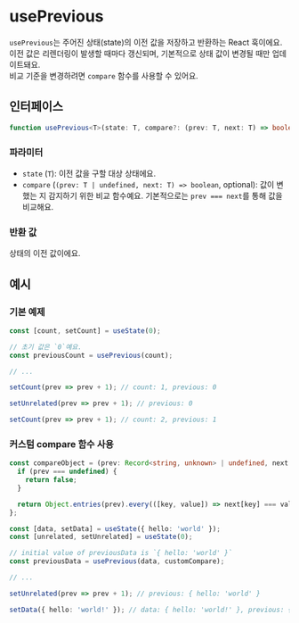 # usePrevious

`usePrevious`는 주어진 상태(state)의 이전 값을 저장하고 반환하는 React 훅이에요.  
이전 값은 리렌더링이 발생할 때마다 갱신되며, 기본적으로 상태 값이 변경될 때만 업데이트돼요.  
비교 기준을 변경하려면 `compare` 함수를 사용할 수 있어요.

## 인터페이스

```typescript
function usePrevious<T>(state: T, compare?: (prev: T, next: T) => boolean): T;
```

### 파라미터

- `state` (`T`): 이전 값을 구할 대상 상태에요.
- `compare` (`(prev: T | undefined, next: T) => boolean`, optional): 값이 변했는 지 감지하기 위한 비교 함수예요. 기본적으로는 `prev === next`를 통해 값을 비교해요.

### 반환 값

상태의 이전 값이에요.

## 예시

### 기본 예제

```typescript
const [count, setCount] = useState(0);

// 초기 값은 `0`예요.
const previousCount = usePrevious(count);

// ...

setCount(prev => prev + 1); // count: 1, previous: 0

setUnrelated(prev => prev + 1); // previous: 0

setCount(prev => prev + 1); // count: 2, previous: 1
```

### 커스텀 compare 함수 사용

```typescript
const compareObject = (prev: Record<string, unknown> | undefined, next: Record<string, unknown>) => {
  if (prev === undefined) {
    return false;
  }

  return Object.entries(prev).every(([key, value]) => next[key] === value);
};

const [data, setData] = useState({ hello: 'world' });
const [unrelated, setUnrelated] = useState(0);

// initial value of previousData is `{ hello: 'world' }`
const previousData = usePrevious(data, customCompare);

// ...

setUnrelated(prev => prev + 1); // previous: { hello: 'world' }

setData({ hello: 'world!' }); // data: { hello: 'world!' }, previous: { hello: 'world' }
```
